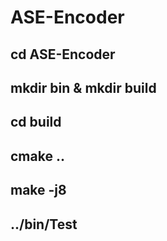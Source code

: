 # ASE-Encoder

## cd ASE-Encoder
## mkdir bin & mkdir build
## cd build
## cmake ..
## make -j8
## ../bin/Test
